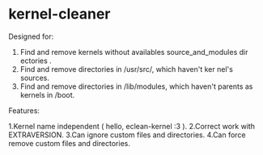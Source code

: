 kernel-cleaner
==============

Designed for:

1. Find and remove kernels without availables source_and_modules dir
ectories .
2. Find and remove directories in /usr/src/, which haven't ker
nel's sources.
3. Find and remove directories in /lib/modules, which haven't parents 
as kernels in /boot.

Features:

1.Kernel name 
independent ( hello, eclean-kernel :3 ).
2.Correct work
with EXTRAVERSION.
3.Can ignore 
custom files and directories.
4.Can force 
remove custom files and directories.

